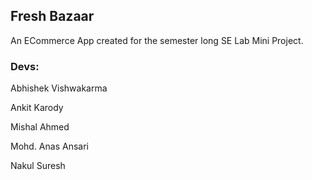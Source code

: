 ## Fresh Bazaar

An ECommerce App created for the semester long SE Lab Mini Project.

### Devs:

  Abhishek Vishwakarma
  
  Ankit Karody
  
  Mishal Ahmed
  
  Mohd. Anas Ansari
  
  Nakul Suresh
